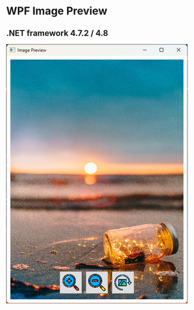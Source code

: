 # WPF Image Preview
## .NET framework 4.7.2 / 4.8
![](https://github.com/bhathi97/image_preiview_WPF.Net4.7.2_BhathiyaBandara/blob/main/ss/image1.png)
